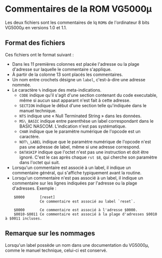 # Commentaires de la ROM VG5000µ

Les deux fichiers sont les commentaires de lq `ROM`s de l'ordinateur 8 bits VG5000µ en versions 1.0 et 1.1.

## Format des fichiers

Ces fichiers ont le format suivant :

- Dans les 11 premières colonnes est placée l'adresse ou la plage d'adresse sur laquelle le commentaire s'applique.
- À partir de la colonne 13 sont placés les commentaires.
- Un nom entre crochets désigne un `label`, c'est-à-dire une adresse nommée.
- Le caractère `%` indique des meta-indications.
    - `CODE` indique qu'il s'agit d'une section contenant du code executable, même si aucun saut apparant n'est fait à cette adresse.
    - `SECTION` indique le début d'une section telle qu'indiquée dans le manuel technique.
    - `NTS` indique une « Null Terminated String » dans les données.
    - `MS\_BASIC` indique entre parenthèse un label correspondant dans le BASIC NASCOM. L'indication n'est pas systématique.
    - `CHAR` indique que le paramètre numérique de l'opcode est un caractère.
    - `NOT\_LABEL` indique que le paramètre numérique de l'opcode n'est pas une adresse de label, même si une adresse correspond.
    - `DATASKIP` indique que l'octet n'est pas une instruction et doit être ignoré. C'est le cas après chaque `rst $8`, qui cherche son paramètre dans l'octet qui suit.
- Lorsqu'un commentaire est associé à un label, il indique un commentaire général, qui s'affiche typiquement avant la routine.
- Lorsqu'un commentaire n'est pas associé à un label, il indique un commentaire sur les lignes indiquées par l'adresse ou la plage d'adresses.
Exemple :
```
    $0000       [reset]
                Ce commentaire est associé au label `reset`.

    $0000       Ce commentaire est associé à l'adresse $0000.
    $0010-$0011 Ce commentaire est associé à la plage d'adresses $0010 à $0011 incluses.
```

## Remarque sur les nommages

Lorsqu'un label possède un nom dans une documentation du VG5000µ, comme le manuel technique, celui-ci est conservé.

